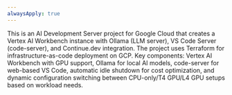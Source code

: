 ```yaml
---
alwaysApply: true
---
```


This is an AI Development Server project for Google Cloud that creates a Vertex AI Workbench instance with Ollama (LLM server), VS Code Server (code-server), and Continue.dev integration. The project uses Terraform for infrastructure-as-code deployment on GCP. Key components: Vertex AI Workbench with GPU support, Ollama for local AI models, code-server for web-based VS Code, automatic idle shutdown for cost optimization, and dynamic configuration switching between CPU-only/T4 GPU/L4 GPU setups based on workload needs.